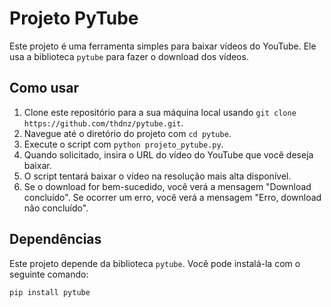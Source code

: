 # Projeto PyTube

Este projeto é uma ferramenta simples para baixar vídeos do YouTube. Ele usa a biblioteca `pytube` para fazer o download dos vídeos.

## Como usar

1. Clone este repositório para a sua máquina local usando `git clone https://github.com/thdnz/pytube.git`.
2. Navegue até o diretório do projeto com `cd pytube`.
3. Execute o script com `python projeto_pytube.py`.
4. Quando solicitado, insira o URL do vídeo do YouTube que você deseja baixar.
5. O script tentará baixar o vídeo na resolução mais alta disponível.
6. Se o download for bem-sucedido, você verá a mensagem "Download concluído". Se ocorrer um erro, você verá a mensagem "Erro, download não concluído".

## Dependências

Este projeto depende da biblioteca `pytube`. Você pode instalá-la com o seguinte comando:

```bash
pip install pytube
